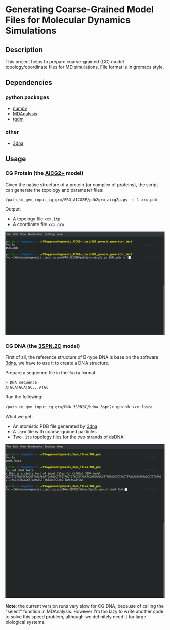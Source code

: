 # Generating Coarse-Grained Model Files for Molecular Dynamics Simulations

## Description
This project helps to prepare coarse-grained (CG) model topology/coordinate files for MD simulations.
File format is in gromacs style.

## Dependencies

### python packages
- [numpy](https://numpy.org/)
- [MDAnalysis](https://www.mdanalysis.org/)
- [tqdm](https://github.com/tqdm/tqdm)

### other
- [3dna](http://x3dna.org/)

## Usage

### CG Protein (the [AICG2+](https://doi.org/10.1073/pnas.1402768111) model)

Given the native structure of a protein (or complex of proteins), the script
can generate the topology and parameter files: 
```
/path_to_gen_input_cg_gro/PRO_AICG2P/pdb2gro_aicg2p.py -s 1 xxx.pdb
```

Output:
- A topology file `xxx.itp`
- A coordinate file `xxx.gro`

![Protein AICG2+ file preparation.](/share/img/pro_aicg2p.gif)

### CG DNA (the [3SPN.2C](https://doi.org/10.1063/1.4897649) model)

First of all, the reference structure of B-type DNA is base on the software
[3dna](http://x3dna.org/), we have to use it to create a DNA structure.

Prepare a sequence file in the `fasta` format:
```
> DNA sequence
ATGCATGCATGC...ATGC
```

Run the following:
```bash
/path_to_gen_input_cg_gro/DNA_3SPN2C/bdna_3spn2c_gen.sh xxx.fasta
```

What we get:
- An atomistic PDB file generated by [3dna](http://x3dna.org/)
- A `.gro` file with coarse-grained particles
- Two `.itp` topology files for the two strands of dsDNA

![DNA 3SPN.2C file preparation.](/share/img/dna_3spn2c.gif)

**Note**: the current version runs very slow for CG DNA, because of calling the
"select" function in MDAnalysis.  However I'm too lazy to write another code to
solve this speed problem, although we definitely need it for large biological
systems.
